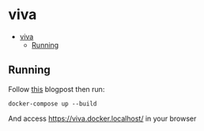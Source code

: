 # viva

- [viva](#viva)
  - [Running](#running)

## Running

Follow [this](https://fazenda.hashnode.dev/https-para-desenvolvimento-local) blogpost then run:

```shell
docker-compose up --build
```

And access <https://viva.docker.localhost/> in your browser
